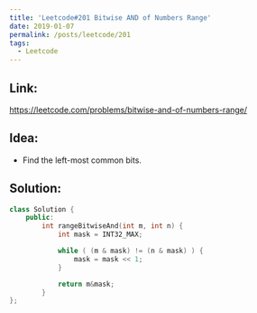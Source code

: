 ```yaml
---
title: 'Leetcode#201 Bitwise AND of Numbers Range'
date: 2019-01-07
permalink: /posts/leetcode/201
tags:
  - Leetcode
---
```

## Link: ##
https://leetcode.com/problems/bitwise-and-of-numbers-range/

## Idea: ##
- Find the left-most common bits.

## Solution: ##
```cpp
class Solution {
    public:
        int rangeBitwiseAnd(int m, int n) {
            int mask = INT32_MAX;

            while ( (m & mask) != (n & mask) ) {
                mask = mask << 1;
            }

            return m&mask;
        }
};
```
